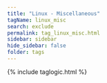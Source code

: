 ```yaml
---
title: "Linux - Miscellaneous"
tagName: linux_misc
search: exclude
permalink: tag_linux_misc.html
sidebar: sidebar
hide_sidebar: false
folder: tags
---
```


{% include taglogic.html %}
